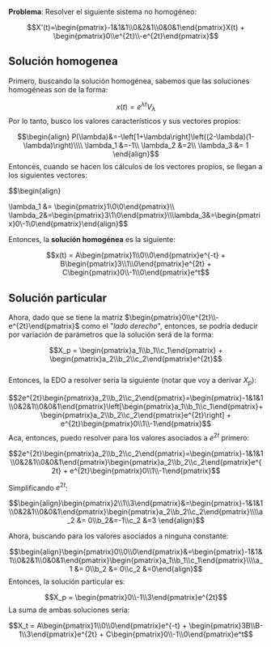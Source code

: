 

**Problema**: Resolver el siguiente sistema no homogéneo:

$$X'(t)=\begin{pmatrix}-1&1&1\\0&2&1\\0&0&1\end{pmatrix}X(t) + \begin{pmatrix}0\\e^{2t}\\-e^{2t}\end{pmatrix}$$ 
## Solución homogenea 

Primero, buscando la solución homogénea, sabemos que las soluciones homogéneas son de la forma: 

$$x(t)=e^{\lambda t}V_\lambda$$ 
Por lo tanto, busco los valores característicos y sus vectores propios: 

$$\begin{align}
P(\lambda)&=-\left[1+\lambda\right]\left((2-\lambda)(1-\lambda)\right)\\\\
\lambda_1 &=-1\\
\lambda_2 &=2\\
\lambda_3 &= 1
\end{align}$$ 
Entonces, cuando se hacen los cálculos de los vectores propios, se llegan a los siguientes vectores: 

$$\begin{align}

\lambda_1 &= \begin{pmatrix}1\\0\\0\end{pmatrix}\\\\ \lambda_2&=\begin{pmatrix}3\\1\\0\end{pmatrix}\\\\\lambda_3&=\begin{pmatrix}0\\-1\\0\end{pmatrix}\end{align}$$

Entonces, la **solución homogénea** es la siguiente: 

$$x(t) = A\begin{pmatrix}1\\0\\0\end{pmatrix}e^{-t} + B\begin{pmatrix}3\\1\\0\end{pmatrix}e^{2t} + C\begin{pmatrix}0\\-1\\0\end{pmatrix}e^t$$ 
## Solución particular 


Ahora, dado que se tiene la matriz $\begin{pmatrix}0\\e^{2t}\\-e^{2t}\end{pmatrix}$ como el "*lado derecho*", entonces, se podría deducir por variación de parámetros que la solución será de la forma: 

$$X_p = \begin{pmatrix}a_1\\b_1\\c_1\end{pmatrix} + \begin{pmatrix}a_2\\b_2\\c_2\end{pmatrix}e^{2t}$$  
Entonces, la EDO a resolver sería la siguiente (notar que voy a derivar $X_p$):

$$2e^{2t}\begin{pmatrix}a_2\\b_2\\c_2\end{pmatrix}=\begin{pmatrix}-1&1&1\\0&2&1\\0&0&1\end{pmatrix}\left[\begin{pmatrix}a_1\\b_1\\c_1\end{pmatrix}+\begin{pmatrix}a_2\\b_2\\c_2\end{pmatrix}e^{2t}\right] + e^{2t}\begin{pmatrix}0\\1\\-1\end{pmatrix}$$ 
Aca, entonces, puedo resolver para los valores asociados a $e^{2t}$ primero: 

$$2e^{2t}\begin{pmatrix}a_2\\b_2\\c_2\end{pmatrix}=\begin{pmatrix}-1&1&1\\0&2&1\\0&0&1\end{pmatrix}\begin{pmatrix}a_2\\b_2\\c_2\end{pmatrix}e^{2t} + e^{2t}\begin{pmatrix}0\\1\\-1\end{pmatrix}$$

Simplificando $e^{2t}$: 

$$\begin{align}\begin{pmatrix}2\\1\\3\end{pmatrix}&=\begin{pmatrix}-1&1&1\\0&2&1\\0&0&1\end{pmatrix}\begin{pmatrix}a_2\\b_2\\c_2\end{pmatrix}\\\\a_2 &= 0\\b_2&=-1\\c_2 &=3 \end{align}$$

Ahora, buscando para los valores asociados a ninguna constante: 

$$\begin{align}\begin{pmatrix}0\\0\\0\end{pmatrix}&=\begin{pmatrix}-1&1&1\\0&2&1\\0&0&1\end{pmatrix}\begin{pmatrix}a_1\\b_1\\c_1\end{pmatrix}\\\\a_1 &= 0\\b_2 &= 0\\c_2 &=0\end{align}$$ 
Entonces, la solución particular es: 

$$X_p = \begin{pmatrix}0\\-1\\3\end{pmatrix}e^{2t}$$ 
La suma de ambas soluciones sería: 

$$X_t = A\begin{pmatrix}1\\0\\0\end{pmatrix}e^{-t} + \begin{pmatrix}3B\\B-1\\3\end{pmatrix}e^{2t} + C\begin{pmatrix}0\\-1\\0\end{pmatrix}e^t$$ 

